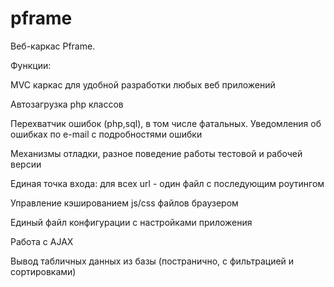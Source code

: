 pframe
======

Веб-каркас Pframe.

Функции:

MVC каркас для удобной разработки любых веб приложений

Автозагрузка php классов

Перехватчик ошибок (php,sql), в том числе фатальных. Уведомления об ошибках по e-mail с подробностями ошибки

Механизмы отладки, разное поведение работы тестовой и рабочей версии

Единая точка входа: для всех url - один файл с последующим роутингом

Управление кэшированием js/css файлов браузером

Единый файл конфигурации с настройками приложения

Работа с AJAX

Вывод табличных данных из базы (постранично, с фильтрацией и сортировками)
